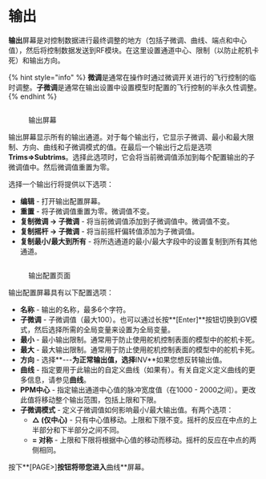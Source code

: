 # 输出

**输出**屏幕是对控制数据进行最终调整的地方（包括子微调、曲线、端点和中心值），然后将控制数据发送到RF模块。在这里设置通道中心、限制（以防止舵机卡死）和输出方向。

{% hint style="info" %}
**微调**是通常在操作时通过微调开关进行的飞行控制的临时调整。**子微调**是通常在输出设置中设置模型时配置的飞行控制的半永久性调整。
{% endhint %}

<figure><img src="/.gitbook/assets/bwoutputs1.png" alt=""><figcaption><p>输出屏幕</p></figcaption></figure>

输出屏幕显示所有的输出通道。对于每个输出行，它显示子微调、最小和最大限制、方向、曲线和子微调模式的值。在最后一个输出行之后是选项**Trims=>Subtrims**。选择此选项时，它会将当前微调值添加到每个配置输出的子微调值中。然后微调值重置为零。

选择一个输出行将提供以下选项：

* **编辑** - 打开输出配置屏幕。
* **重置** - 将子微调值重置为零。微调值不变。
* **复制微调 -> 子微调** - 将当前微调值添加到子微调值中。微调值不变。
* **复制摇杆 -> 子微调** - 将当前摇杆偏转值添加为子微调值。
* **复制最小/最大到所有** - 将所选通道的最小/最大字段中的设置复制到所有其他通道。

<figure><img src="/.gitbook/assets/bwoutputs2.png" alt=""><figcaption><p>输出配置页面</p></figcaption></figure>

输出配置屏幕具有以下配置选项：

* **名称** - 输出的名称，最多6个字符。
* **子微调** - 子微调值（最大100）。也可以通过长按**\[Enter]**按钮切换到GV模式，然后选择所需的全局变量来设置为全局变量。
* **最小** - 最小输出限制。通常用于防止使用舵机控制表面的模型中的舵机卡死。
* **最大** - 最大输出限制。通常用于防止使用舵机控制表面的模型中的舵机卡死。
* **方向** - 选择**---**为正常输出值，选择**INV**如果您想反转输出值。
* **曲线** - 指定要用于此输出的自定义曲线（如果有）。有关自定义定义曲线的更多信息，请参见**曲线**。
* **PPM中心** - 指定输出通道中心值的脉冲宽度值（在1000 - 2000之间）。更改此值将移动整个输出范围，包括上限和下限。
* **子微调模式** - 定义子微调值如何影响最小/最大输出值。有两个选项：
  * **△ (仅中心)** - 只有中心值移动。上限和下限不变。摇杆的反应在中点的上半部分和下半部分之间不同。
  * **= 对称** - 上限和下限将根据中心值的移动而移动。摇杆的反应在中点的两侧相同。

按下**\[PAGE>]**按钮将带您进入**曲线**屏幕。